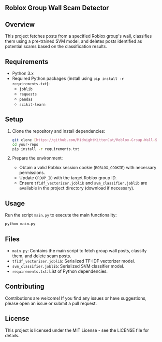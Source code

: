 
## Roblox Group Wall Scam Detector

## Overview

This project fetches posts from a specified Roblox group's wall, classifies them using a pre-trained SVM model, and deletes posts identified as potential scams based on the classification results.

## Requirements

- Python 3.x
- Required Python packages (install using `pip install -r requirements.txt`):
  - `joblib`
  - `requests`
  - `pandas`
  - `scikit-learn`

## Setup

1. Clone the repository and install dependencies:

   ```bash
   git clone [https://github.com/MidnightKittenCat/Roblox-Group-Wall-Scam-Scrubber.git](https://github.com/MidnightKittenCat/Roblox-Group-Wall-Scam-Scrubber.git)
   cd your-repo
   pip install -r requirements.txt
   ```

2. Prepare the environment:
    - Obtain a valid Roblox session cookie (`ROBLOX_COOKIE`) with necessary permissions.
    - Update `GROUP_ID` with the target Roblox group ID.
    - Ensure `tfidf_vectorizer.joblib` and `svm_classifier.joblib` are available in the project directory (download if necessary).

## Usage

Run the script `main.py` to execute the main functionality:

```bash
python main.py
```

## Files

- `main.py`: Contains the main script to fetch group wall posts, classify them, and delete scam posts.
- `tfidf_vectorizer.joblib`: Serialized TF-IDF vectorizer model.
- `svm_classifier.joblib`: Serialized SVM classifier model.
- `requirements.txt`: List of Python dependencies.

## Contributing

Contributions are welcome! If you find any issues or have suggestions, please open an issue or submit a pull request.

## License

This project is licensed under the MIT License - see the LICENSE file for details.
